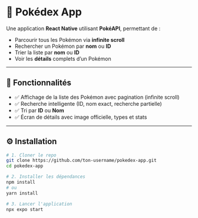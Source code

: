 # 📱 Pokédex App

Une application **React Native** utilisant **PokéAPI**, permettant de :
- Parcourir tous les Pokémon via **infinite scroll**  
- Rechercher un Pokémon par **nom** ou **ID**  
- Trier la liste par **nom** ou **ID**  
- Voir les **détails** complets d’un Pokémon  

---

## 🚀 Fonctionnalités

- ✅ Affichage de la liste des Pokémon avec pagination (infinite scroll)  
- ✅ Recherche intelligente (ID, nom exact, recherche partielle)  
- ✅ Tri par **ID** ou **Nom**  
- ✅ Écran de détails avec image officielle, types et stats  


---

## ⚙️ Installation

```bash
# 1. Cloner le repo
git clone https://github.com/ton-username/pokedex-app.git
cd pokedex-app

# 2. Installer les dépendances
npm install
# ou
yarn install

# 3. Lancer l'application
npx expo start
